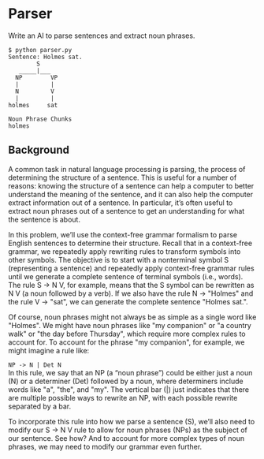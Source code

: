 # Parser

Write an AI to parse sentences and extract noun phrases.

```
$ python parser.py
Sentence: Holmes sat.
        S
   _____|___
  NP        VP
  |         |
  N         V
  |         |
holmes     sat

Noun Phrase Chunks
holmes
```

## Background

A common task in natural language processing is parsing, the process of determining the structure of a sentence. This is useful for a number of reasons: knowing the structure of a sentence can help a computer to better understand the meaning of the sentence, and it can also help the computer extract information out of a sentence. In particular, it’s often useful to extract noun phrases out of a sentence to get an understanding for what the sentence is about.

In this problem, we’ll use the context-free grammar formalism to parse English sentences to determine their structure. Recall that in a context-free grammar, we repeatedly apply rewriting rules to transform symbols into other symbols. The objective is to start with a nonterminal symbol S (representing a sentence) and repeatedly apply context-free grammar rules until we generate a complete sentence of terminal symbols (i.e., words). The rule S -> N V, for example, means that the S symbol can be rewritten as N V (a noun followed by a verb). If we also have the rule N -> "Holmes" and the rule V -> "sat", we can generate the complete sentence "Holmes sat.".

Of course, noun phrases might not always be as simple as a single word like "Holmes". We might have noun phrases like "my companion" or "a country walk" or "the day before Thursday", which require more complex rules to account for. To account for the phrase "my companion", for example, we might imagine a rule like:

`NP -> N | Det N` <br>
In this rule, we say that an NP (a “noun phrase”) could be either just a noun (N) or a determiner (Det) followed by a noun, where determiners include words like "a", "the", and "my". The vertical bar (|) just indicates that there are multiple possible ways to rewrite an NP, with each possible rewrite separated by a bar.

To incorporate this rule into how we parse a sentence (S), we’ll also need to modify our S -> N V rule to allow for noun phrases (NPs) as the subject of our sentence. See how? And to account for more complex types of noun phrases, we may need to modify our grammar even further.
